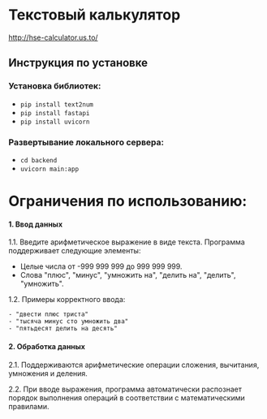 # Текстовый калькулятор

http://hse-calculator.us.to/

## Инструкция по установке

### Установка библиотек:
- `pip install text2num`
- `pip install fastapi`
- `pip install uvicorn`

### Развертывание локального сервера:
- `cd backend`
- `uvicorn main:app`

# Ограничения по использованию:

#### 1. Ввод данных

1.1. Введите арифметическое выражение в виде текста. Программа поддерживает следующие элементы:
   - Целые числа от -999 999 999 до 999 999 999.
   - Слова "плюс", "минус", "умножить на", "делить на", "делить", "умножить".

1.2. Примеры корректного ввода:
   ```
- "двести плюс триста"
- "тысяча минус сто умножить два"
- "пятьдесят делить на десять"
```

#### 2. Обработка данных

2.1. Поддерживаются арифметические операции сложения, вычитания, умножения и деления.

2.2. При вводе выражения, программа автоматически распознает порядок выполнения операций в соответствии с математическими правилами.
